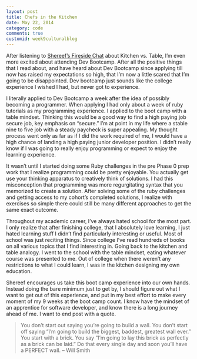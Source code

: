 ```yaml
---
layout: post
title: Chefs in the Kitchen
date: May 22, 2014
category: code
comments: true
customid: week9culturalblog
---
```

After listening to [Shereef’s Fireside Chat](http://vimeo.com/85001014) about Kitchen vs. Table, I’m even more excited about attending Dev Bootcamp.  After all the positive things that I read about, and have heard about Dev Bootcamp since applying till now has raised my expectations so high, that I’m now a little scared that I’m going to be disappointed. Dev bootcamp just sounds like the college experience I wished I had, but never got to experience.  
I literally applied to Dev Bootcamp a week after the idea of possibly becoming a programmer.  When applying I had only about a week of ruby tutorials as my programming experience. I applied to the boot camp with a table mindset.  Thinking this would be a good way to find a high paying job secure job, key emphasis on “secure.”  I’m at point in my life where a stable nine to five job with a steady paycheck is super appealing.  My thought process went only as far as if I did the work required of me, I would have a high chance of landing a high paying junior developer position.  I didn’t really know if I was going to really enjoy programming or expect to enjoy the learning experience.  
It wasn’t until I started doing some Ruby challenges in the pre Phase 0 prep work that I realize programming could be pretty enjoyable. You actually get use your thinking apparatus to creatively think of solutions.  I had this misconception that programming was more regurgitating syntax that you memorized to create a solution.  After solving some of the ruby challenges and getting access to my cohort’s completed solutions, I realize with exercises so simple there could still be many different approaches to get the same exact outcome.
Throughout my academic career, I’ve always hated school for the most part.  I only realize that after finishing college, that I absolutely love learning, I just hated learning stuff I didn’t find particularly interesting or useful.  Most of school was just reciting things.  Since college I’ve read hundreds of books on all various topics that I find interesting in.  Going back to the kitchen and table analogy.  I went to the school with the table mindset, eating whatever course was presented to me.  Out of college when there weren’t any restrictions to what I could learn, I was in the kitchen designing my own education.
Shereef encourages us take this boot camp experience into our own hands.  Instead doing the bare minimum just to get by, I should figure out what I want to get out of this experience, and put in my best effort to make every moment of my 9 weeks at the boot camp count.   I know have the mindset of an apprentice for software developer, and know there is a long journey ahead of me.   I want to end post with a quote.>You don’t start out saying you’re going to build a wall. You don’t start off saying “I’m going to build the biggest, baddest, greatest wall ever.” You start with a brick. You say “I’m going to lay this brick as perfectly as a brick can be laid.” Do that every single day and soon you’ll have a PERFECT wall. – Will Smith